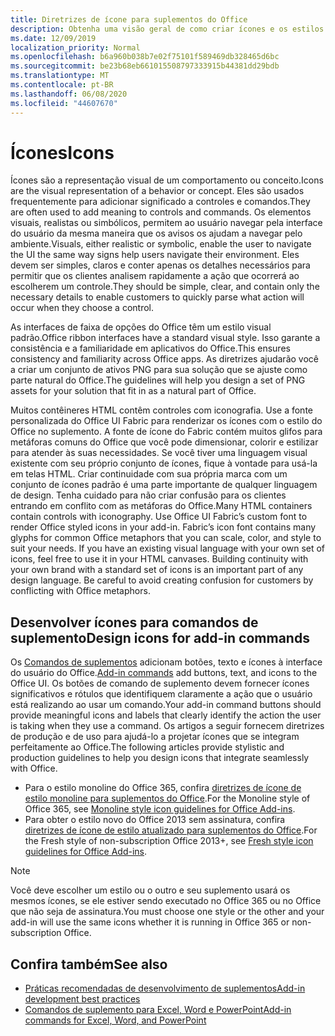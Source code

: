 ```yaml
---
title: Diretrizes de ícone para suplementos do Office
description: Obtenha uma visão geral de como criar ícones e os estilos de design novos e monolinhas para comandos de suplemento.
ms.date: 12/09/2019
localization_priority: Normal
ms.openlocfilehash: b6a960b038b7e02f75101f589469db328465d6bc
ms.sourcegitcommit: be23b68eb661015508797333915b44381dd29bdb
ms.translationtype: MT
ms.contentlocale: pt-BR
ms.lasthandoff: 06/08/2020
ms.locfileid: "44607670"
---
```

# <a name="icons"></a><span data-ttu-id="38503-103">Ícones</span><span class="sxs-lookup"><span data-stu-id="38503-103">Icons</span></span>

<span data-ttu-id="38503-104">Ícones são a representação visual de um comportamento ou conceito.</span><span class="sxs-lookup"><span data-stu-id="38503-104">Icons are the visual representation of a behavior or concept.</span></span> <span data-ttu-id="38503-105">Eles são usados frequentemente para adicionar significado a controles e comandos.</span><span class="sxs-lookup"><span data-stu-id="38503-105">They are often used to add meaning to controls and commands.</span></span> <span data-ttu-id="38503-106">Os elementos visuais, realistas ou simbólicos, permitem ao usuário navegar pela interface do usuário da mesma maneira que os avisos os ajudam a navegar pelo ambiente.</span><span class="sxs-lookup"><span data-stu-id="38503-106">Visuals, either realistic or symbolic, enable the user to navigate the UI the same way signs help users navigate their environment.</span></span> <span data-ttu-id="38503-107">Eles devem ser simples, claros e conter apenas os detalhes necessários para permitir que os clientes analisem rapidamente a ação que ocorrerá ao escolherem um controle.</span><span class="sxs-lookup"><span data-stu-id="38503-107">They should be simple, clear, and contain only the necessary details to enable customers to quickly parse what action will occur when they choose a control.</span></span>

<span data-ttu-id="38503-108">As interfaces de faixa de opções do Office têm um estilo visual padrão.</span><span class="sxs-lookup"><span data-stu-id="38503-108">Office ribbon interfaces have a standard visual style.</span></span> <span data-ttu-id="38503-109">Isso garante a consistência e a familiaridade em aplicativos do Office.</span><span class="sxs-lookup"><span data-stu-id="38503-109">This ensures consistency and familiarity across Office apps.</span></span> <span data-ttu-id="38503-110">As diretrizes ajudarão você a criar um conjunto de ativos PNG para sua solução que se ajuste como parte natural do Office.</span><span class="sxs-lookup"><span data-stu-id="38503-110">The guidelines will help you design a set of PNG assets for your solution that fit in as a natural part of Office.</span></span>

<span data-ttu-id="38503-p103">Muitos contêineres HTML contêm controles com iconografia. Use a fonte personalizada do Office UI Fabric para renderizar os ícones com o estilo do Office no suplemento. A fonte de ícone do Fabric contém muitos glifos para metáforas comuns do Office que você pode dimensionar, colorir e estilizar para atender às suas necessidades. Se você tiver uma linguagem visual existente com seu próprio conjunto de ícones, fique à vontade para usá-la em telas HTML. Criar continuidade com sua própria marca com um conjunto de ícones padrão é uma parte importante de qualquer linguagem de design. Tenha cuidado para não criar confusão para os clientes entrando em conflito com as metáforas do Office.</span><span class="sxs-lookup"><span data-stu-id="38503-p103">Many HTML containers contain controls with iconography. Use Office UI Fabric’s custom font to render Office styled icons in your add-in. Fabric’s icon font contains many glyphs for common Office metaphors that you can scale, color, and style to suit your needs. If you have an existing visual language with your own set of icons, feel free to use it in your HTML canvases. Building continuity with your own brand with a standard set of icons is an important part of any design language. Be careful to avoid creating confusion for customers by conflicting with Office metaphors.</span></span>

## <a name="design-icons-for-add-in-commands"></a><span data-ttu-id="38503-117">Desenvolver ícones para comandos de suplemento</span><span class="sxs-lookup"><span data-stu-id="38503-117">Design icons for add-in commands</span></span>

<span data-ttu-id="38503-118">Os [Comandos de suplementos](add-in-commands.md) adicionam botões, texto e ícones à interface do usuário do Office.</span><span class="sxs-lookup"><span data-stu-id="38503-118">[Add-in commands](add-in-commands.md) add buttons, text, and icons to the Office UI.</span></span> <span data-ttu-id="38503-119">Os botões de comando de suplemento devem fornecer ícones significativos e rótulos que identifiquem claramente a ação que o usuário está realizando ao usar um comando.</span><span class="sxs-lookup"><span data-stu-id="38503-119">Your add-in command buttons should provide meaningful icons and labels that clearly identify the action the user is taking when they use a command.</span></span> <span data-ttu-id="38503-120">Os artigos a seguir fornecem diretrizes de produção e de uso para ajudá-lo a projetar ícones que se integram perfeitamente ao Office.</span><span class="sxs-lookup"><span data-stu-id="38503-120">The following articles provide stylistic and production guidelines to help you design icons that integrate seamlessly with Office.</span></span>

- <span data-ttu-id="38503-121">Para o estilo monoline do Office 365, confira [diretrizes de ícone de estilo monoline para suplementos do Office](add-in-icons-monoline.md).</span><span class="sxs-lookup"><span data-stu-id="38503-121">For the Monoline style of Office 365, see [Monoline style icon guidelines for Office Add-ins](add-in-icons-monoline.md).</span></span>
- <span data-ttu-id="38503-122">Para obter o estilo novo do Office 2013 sem assinatura, confira [diretrizes de ícone de estilo atualizado para suplementos do Office](add-in-icons-fresh.md).</span><span class="sxs-lookup"><span data-stu-id="38503-122">For the Fresh style of non-subscription Office 2013+, see [Fresh style icon guidelines for Office Add-ins](add-in-icons-fresh.md).</span></span>

> [!NOTE]
> <span data-ttu-id="38503-123">Você deve escolher um estilo ou o outro e seu suplemento usará os mesmos ícones, se ele estiver sendo executado no Office 365 ou no Office que não seja de assinatura.</span><span class="sxs-lookup"><span data-stu-id="38503-123">You must choose one style or the other and your add-in will use the same icons whether it is running in Office 365 or non-subscription Office.</span></span>

## <a name="see-also"></a><span data-ttu-id="38503-124">Confira também</span><span class="sxs-lookup"><span data-stu-id="38503-124">See also</span></span>

- [<span data-ttu-id="38503-125">Práticas recomendadas de desenvolvimento de suplementos</span><span class="sxs-lookup"><span data-stu-id="38503-125">Add-in development best practices</span></span>](../concepts/add-in-development-best-practices.md)
- [<span data-ttu-id="38503-126">Comandos de suplemento para Excel, Word e PowerPoint</span><span class="sxs-lookup"><span data-stu-id="38503-126">Add-in commands for Excel, Word, and PowerPoint</span></span>](../design/add-in-commands.md)
